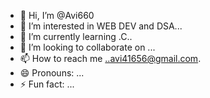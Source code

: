 - 👋 Hi, I’m @Avi660
- 👀 I’m interested in WEB DEV and DSA...
- 🌱 I’m currently learning .C..
- 💞️ I’m looking to collaborate on ...
- 📫 How to reach me ..avi41656@gmail.com.
- 😄 Pronouns: ...
- ⚡ Fun fact: ...

<!---
Avi660/Avi660 is a ✨ special ✨ repository because its `README.md` (this file) appears on your GitHub profile.
You can click the Preview link to take a look at your changes.
--->
